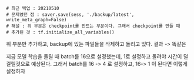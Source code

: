 
```
# 최근 백업 : 20210510
# 문제였던 점 : saver.save(sess, './backup/latest', write_meta_graph=False) 
# 해설 : 위 부분은 checkpoint를 만드는 부분이다. 그래서 checkpoint를 만들 때 
# 추가된 것 : tf.initialize_all_variables() 
```

위 부분만 추가하고, backup에 있는 파일들을 삭제하고 돌리고 있다. 
결과 -> 똑같은

지금 모델 학습을 돌릴 때 batch를 16으로 설정했는데, 1로 설정하고 돌려야 시간이 덜 걸릴것으로 예상된다. 
그래서 batch를 16 -> 4 로 설정하고, 16-> 1 이 된다면 이렇게 설정하자
